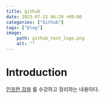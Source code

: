 ```yaml
---
title: github 
date: 2023-07-31 06:29 +09:00
categories: ["Github"]
tags: ["blog"]
image:
    path: github_text_logo.png
    alt: ""
---
```



# Introduction
[인프런 강좌](https://inf.run/ykbM) 를 수강하고 정리하는 내용이다.






